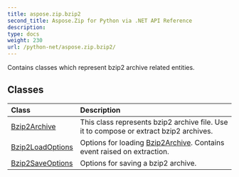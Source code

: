 ```yaml
---
title: aspose.zip.bzip2
second_title: Aspose.Zip for Python via .NET API Reference
description: 
type: docs
weight: 230
url: /python-net/aspose.zip.bzip2/
---
```



Contains classes which represent bzip2 archive related entities.

## Classes
| Class | Description |
| :- | :- |
|[Bzip2Archive](/zip/python-net/aspose.zip.bzip2/bzip2archive/)|This class represents bzip2 archive file. Use it to compose or extract bzip2 archives.|
|[Bzip2LoadOptions](/zip/python-net/aspose.zip.bzip2/bzip2loadoptions/)|Options for loading [Bzip2Archive](/zip/python-net/aspose.zip.bzip2/bzip2archive/). Contains event raised on extraction.|
|[Bzip2SaveOptions](/zip/python-net/aspose.zip.bzip2/bzip2saveoptions/)|Options for saving a bzip2 archive.|
